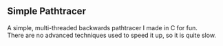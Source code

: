 ## Simple Pathtracer
A simple, multi-threaded backwards pathtracer I made in C for fun.  
There are no advanced techniques used to speed it up, so it is quite slow.
